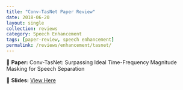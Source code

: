 ```yaml
---
title: "Conv-TasNet Paper Review"
date: 2018-06-20
layout: single
collection: reviews
category: Speech Enhancement
tags: [paper-review, speech enhancement]
permalink: /reviews/enhancement/tasnet/
---
```


📝 **Paper:** Conv-TasNet: Surpassing Ideal Time-Frequency Magnitude Masking for Speech Separation 
<!-- 🔍 **Summary:** This paper introduces a **flow-based** model for TTS, improving **robustness** compared to Tacotron. -->

📄 **Slides:** [View Here](https://docs.google.com/presentation/d/1T7vKs5OprLWvAFK4RXpjiSU0cT2gIyI8/edit?usp=sharing&ouid=116677507102760525154&rtpof=true&sd=true)